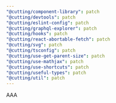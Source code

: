 ```yaml
---
"@cutting/component-library": patch
"@cutting/devtools": patch
"@cutting/eslint-config": patch
"@cutting/graphql-explorer": patch
"@cutting/hooks": patch
"@cutting/react-abortable-fetch": patch
"@cutting/svg": patch
"@cutting/tsconfig": patch
"@cutting/use-get-parent-size": patch
"@cutting/use-mathjax": patch
"@cutting/use-shortcuts": patch
"@cutting/useful-types": patch
"@cutting/util": patch
---
```


AAA
